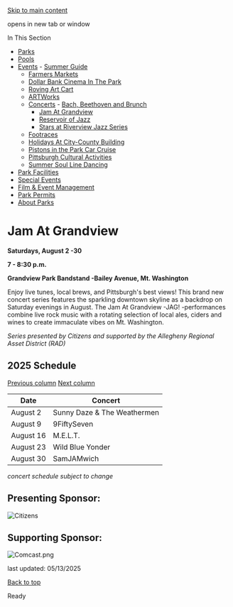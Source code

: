 [Skip to main content](https://www.pittsburghpa.gov/Recreation-Events/Events/Concerts/Jam-At-Grandview#main-content)

opens in new tab or window

In This Section

- [Parks](https://www.pittsburghpa.gov/Recreation-Events/Parks)
- [Pools](https://www.pittsburghpa.gov/Recreation-Events/Pools)
- [Events](https://www.pittsburghpa.gov/Recreation-Events/Events)  - [Summer Guide](https://www.pittsburghpa.gov/Recreation-Events/Events/Summer-Guide)
  - [Farmers Markets](https://www.pittsburghpa.gov/Recreation-Events/Events/Farmers-Markets)
  - [Dollar Bank Cinema In The Park](https://www.pittsburghpa.gov/Recreation-Events/Events/Dollar-Bank-Cinema-In-The-Park)
  - [Roving Art Cart](https://www.pittsburghpa.gov/Recreation-Events/Events/Roving-Art-Cart)
  - [ARTWorks](https://www.pittsburghpa.gov/Recreation-Events/Events/ARTWorks)
  - [Concerts](https://www.pittsburghpa.gov/Recreation-Events/Events/Concerts)    - [Bach, Beethoven and Brunch](https://www.pittsburghpa.gov/Recreation-Events/Events/Concerts/Bach-Beethoven-and-Brunch)
    - [Jam At Grandview](https://www.pittsburghpa.gov/Recreation-Events/Events/Concerts/Jam-At-Grandview)
    - [Reservoir of Jazz](https://www.pittsburghpa.gov/Recreation-Events/Events/Concerts/Reservoir-of-Jazz)
    - [Stars at Riverview Jazz Series](https://www.pittsburghpa.gov/Recreation-Events/Events/Concerts/Stars-at-Riverview-Jazz-Series)
  - [Footraces](https://www.pittsburghpa.gov/Recreation-Events/Events/Footraces)
  - [Holidays At City-County Building](https://www.pittsburghpa.gov/Recreation-Events/Events/Holidays-At-City-County-Building)
  - [Pistons in the Park Car Cruise](https://www.pittsburghpa.gov/Recreation-Events/Events/Pistons-in-the-Park-Car-Cruise)
  - [Pittsburgh Cultural Activities](https://www.pittsburghpa.gov/Recreation-Events/Events/Pittsburgh-Cultural-Activities)
  - [Summer Soul Line Dancing](https://www.pittsburghpa.gov/Recreation-Events/Events/Summer-Soul-Line-Dancing)
- [Park Facilities](https://www.pittsburghpa.gov/Recreation-Events/Park-Facilities)
- [Special Events](https://www.pittsburghpa.gov/Recreation-Events/Special-Events)
- [Film & Event Management](https://www.pittsburghpa.gov/Recreation-Events/Film-Event-Management)
- [Park Permits](https://www.pittsburghpa.gov/Recreation-Events/Park-Permits)
- [About Parks](https://www.pittsburghpa.gov/Recreation-Events/About-Parks)

# Jam At Grandview

**Saturdays, August 2 -30**

**7 - 8:30 p.m.**

**Grandview Park Bandstand -Bailey Avenue, Mt. Washington**

Enjoy live tunes, local brews, and Pittsburgh's best views! This brand new concert series features the sparkling downtown skyline as a backdrop on Saturday evenings in August. The Jam At Grandview -JAG! -performances combine live rock music with a rotating selection of local ales, ciders and wines to create immaculate vibes on Mt. Washington.

_Series presented by Citizens and supported by the Allegheny Regional Asset District (RAD)_

## 2025 Schedule

[Previous column](https://www.pittsburghpa.gov/Recreation-Events/Events/Concerts/Jam-At-Grandview#) [Next column](https://www.pittsburghpa.gov/Recreation-Events/Events/Concerts/Jam-At-Grandview#)

| Date | Concert |
| --- | --- |
| August 2 | Sunny Daze & The Weathermen |
| August 9 | 9FiftySeven |
| August 16 | M.E.L.T. |
| August 23 | Wild Blue Yonder |
| August 30 | SamJAMwich |

_concert schedule subject to change_

## Presenting Sponsor:

![Citizens](https://www.pittsburghpa.gov/files/assets/city/v/1/special-events/events/25608_citizens.png)

## Supporting Sponsor:

![Comcast.png](https://www.pittsburghpa.gov/files/assets/city/v/1/special-events/events/25607_comcast.png?w=200&h=82)

last updated: 05/13/2025

[Back to top](https://www.pittsburghpa.gov/Recreation-Events/Events/Concerts/Jam-At-Grandview#body-top)

Ready
